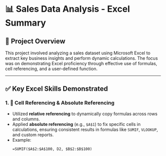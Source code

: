 # 📊 Sales Data Analysis - Excel Summary

## 📝 Project Overview

This project involved analyzing a sales dataset using Microsoft Excel to extract key business insights and perform dynamic calculations. The focus was on demonstrating Excel proficiency through effective use of formulas, cell referencing, and a user-defined function.

---

## ✅ Key Excel Skills Demonstrated

### 1. 🔗 Cell Referencing & Absolute Referencing

- Utilized **relative referencing** to dynamically copy formulas across rows and columns.
- Applied **absolute referencing** (e.g., `$A$1`) to fix specific cells in calculations, ensuring consistent results in formulas like `SUMIF`, `VLOOKUP`, and custom reports.
- Example:
  ```excel
  =SUMIF($A$2:$A$100, D2, $B$2:$B$100)

